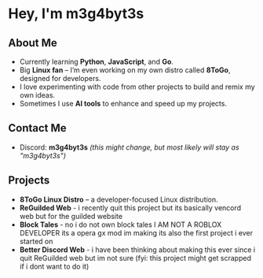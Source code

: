 # Hey, I'm m3g4byt3s

## About Me
- Currently learning **Python**, **JavaScript**, and **Go**.  
- Big **Linux fan** – I’m even working on my own distro called **8ToGo**, designed for developers.  
- I love experimenting with code from other projects to build and remix my own ideas.  
- Sometimes I use **AI tools** to enhance and speed up my projects.  

## Contact Me
- Discord: **m3g4byt3s** *(this might change, but most likely will stay as "m3g4byt3s")*  

## Projects
- **8ToGo Linux Distro** – a developer-focused Linux distribution.  
- **ReGuilded Web** - i recently quit this project but its basically vencord web but for the guilded website
- **Block Tales** - no i do not own block tales I AM NOT A ROBLOX DEVELOPER  its a opera gx mod im making its also the first project i ever started on
- **Better Discord Web** - i have been thinking about making this ever since i quit ReGuilded web but im not sure (fyi: this project might get scrapped if i dont want to do it)

